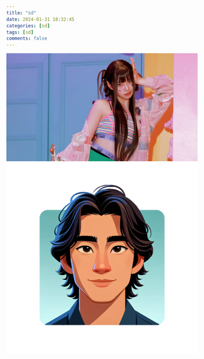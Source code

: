 ```yaml
---
title: "sd"
date: 2024-01-31 18:32:45
categories: [sd]
tags: [sd]
comments: false
---
```


![kyujin.jpg](_posts/images\kyujin.jpg)
![portfolio.png](_posts/images\portfolio.png)
